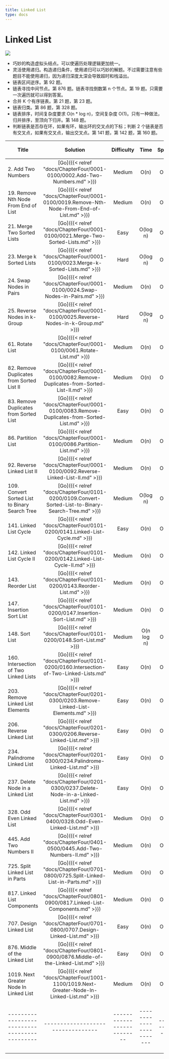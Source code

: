 ```yaml
---
title: Linked List
type: docs
---
```


# Linked List

![](https://img.halfrost.com/Leetcode/Linked_List.png)


- 巧妙的构造虚拟头结点。可以使遍历处理逻辑更加统一。
- 灵活使用递归。构造递归条件，使用递归可以巧妙的解题。不过需要注意有些题目不能使用递归，因为递归深度太深会导致超时和栈溢出。
- 链表区间逆序。第 92 题。
- 链表寻找中间节点。第 876 题。链表寻找倒数第 n 个节点。第 19 题。只需要一次遍历就可以得到答案。
- 合并 K 个有序链表。第 21 题，第 23 题。
- 链表归类。第 86 题，第 328 题。
- 链表排序，时间复杂度要求 O(n * log n)，空间复杂度 O(1)。只有一种做法，归并排序，至顶向下归并。第 148 题。
- 判断链表是否存在环，如果有环，输出环的交叉点的下标；判断 2 个链表是否有交叉点，如果有交叉点，输出交叉点。第 141 题，第 142 题，第 160 题。



| Title | Solution | Difficulty | Time | Space |收藏| 
| ----- | :--------: | :----------: | :----: | :-----: | :-----: |
|2. Add Two Numbers | [Go]({{< relref "docs/ChapterFour/0001-0100/0002.Add-Two-Numbers.md" >}})| Medium | O(n)| O(1)||
|19. Remove Nth Node From End of List | [Go]({{< relref "docs/ChapterFour/0001-0100/0019.Remove-Nth-Node-From-End-of-List.md" >}})| Medium | O(n)| O(1)||
|21. Merge Two Sorted Lists | [Go]({{< relref "docs/ChapterFour/0001-0100/0021.Merge-Two-Sorted-Lists.md" >}})| Easy | O(log n)| O(1)||
|23. Merge k Sorted Lists| [Go]({{< relref "docs/ChapterFour/0001-0100/0023.Merge-k-Sorted-Lists.md" >}})| Hard | O(log n)| O(1)|❤️|
|24. Swap Nodes in Pairs | [Go]({{< relref "docs/ChapterFour/0001-0100/0024.Swap-Nodes-in-Pairs.md" >}})| Medium | O(n)| O(1)||
|25. Reverse Nodes in k-Group | [Go]({{< relref "docs/ChapterFour/0001-0100/0025.Reverse-Nodes-in-k-Group.md" >}})| Hard | O(log n)| O(1)|❤️|
|61. Rotate List | [Go]({{< relref "docs/ChapterFour/0001-0100/0061.Rotate-List.md" >}})| Medium | O(n)| O(1)||
|82. Remove Duplicates from Sorted List II | [Go]({{< relref "docs/ChapterFour/0001-0100/0082.Remove-Duplicates-from-Sorted-List-II.md" >}})| Medium | O(n)| O(1)||
|83. Remove Duplicates from Sorted List  | [Go]({{< relref "docs/ChapterFour/0001-0100/0083.Remove-Duplicates-from-Sorted-List.md" >}})| Easy | O(n)| O(1)||
|86. Partition List  | [Go]({{< relref "docs/ChapterFour/0001-0100/0086.Partition-List.md" >}})| Medium | O(n)| O(1)|❤️|
|92. Reverse Linked List II  | [Go]({{< relref "docs/ChapterFour/0001-0100/0092.Reverse-Linked-List-II.md" >}})| Medium | O(n)| O(1)|❤️|
|109. Convert Sorted List to Binary Search Tree | [Go]({{< relref "docs/ChapterFour/0101-0200/0109.Convert-Sorted-List-to-Binary-Search-Tree.md" >}})| Medium | O(log n)| O(n)||
|141. Linked List Cycle | [Go]({{< relref "docs/ChapterFour/0101-0200/0141.Linked-List-Cycle.md" >}})| Easy | O(n)| O(1)|❤️|
|142. Linked List Cycle II | [Go]({{< relref "docs/ChapterFour/0101-0200/0142.Linked-List-Cycle-II.md" >}})| Medium | O(n)| O(1)|❤️|
|143. Reorder List | [Go]({{< relref "docs/ChapterFour/0101-0200/0143.Reorder-List.md" >}})| Medium | O(n)| O(1)|❤️|
|147. Insertion Sort List | [Go]({{< relref "docs/ChapterFour/0101-0200/0147.Insertion-Sort-List.md" >}})| Medium | O(n)| O(1)|❤️|
|148. Sort List | [Go]({{< relref "docs/ChapterFour/0101-0200/0148.Sort-List.md" >}})| Medium | O(n log n)| O(n)|❤️|
|160. Intersection of Two Linked Lists | [Go]({{< relref "docs/ChapterFour/0101-0200/0160.Intersection-of-Two-Linked-Lists.md" >}})| Easy | O(n)| O(1)|❤️|
|203. Remove Linked List Elements | [Go]({{< relref "docs/ChapterFour/0201-0300/0203.Remove-Linked-List-Elements.md" >}})| Easy | O(n)| O(1)||
|206. Reverse Linked List  | [Go]({{< relref "docs/ChapterFour/0201-0300/0206.Reverse-Linked-List.md" >}})| Easy | O(n)| O(1)||
|234. Palindrome Linked List | [Go]({{< relref "docs/ChapterFour/0201-0300/0234.Palindrome-Linked-List.md" >}})| Easy | O(n)| O(1)||
|237. Delete Node in a Linked List  | [Go]({{< relref "docs/ChapterFour/0201-0300/0237.Delete-Node-in-a-Linked-List.md" >}})| Easy | O(n)| O(1)||
|328. Odd Even Linked List | [Go]({{< relref "docs/ChapterFour/0301-0400/0328.Odd-Even-Linked-List.md" >}})| Medium | O(n)| O(1)||
|445. Add Two Numbers II | [Go]({{< relref "docs/ChapterFour/0401-0500/0445.Add-Two-Numbers-II.md" >}})| Medium | O(n)| O(n)||
|725. Split Linked List in Parts  | [Go]({{< relref "docs/ChapterFour/0701-0800/0725.Split-Linked-List-in-Parts.md" >}})| Medium | O(n)| O(1)||
|817. Linked List Components | [Go]({{< relref "docs/ChapterFour/0801-0900/0817.Linked-List-Components.md" >}})| Medium | O(n)| O(1)||
|707. Design Linked List | [Go]({{< relref "docs/ChapterFour/0701-0800/0707.Design-Linked-List.md" >}})| Easy | O(n)| O(1)||
|876. Middle of the Linked List | [Go]({{< relref "docs/ChapterFour/0801-0900/0876.Middle-of-the-Linked-List.md" >}})| Easy | O(n)| O(1)|❤️|
|1019. Next Greater Node In Linked List | [Go]({{< relref "docs/ChapterFour/1001-1100/1019.Next-Greater-Node-In-Linked-List.md" >}})| Medium | O(n)| O(1)||
|---------------------------------------------|---------------------------------|--------------------------|-----------------------|-----------|--------|